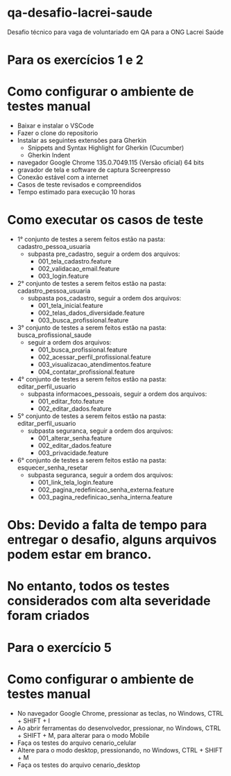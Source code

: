# qa-desafio-lacrei-saude
Desafio técnico para vaga de voluntariado em QA para a ONG Lacrei Saúde

# Para os exercícios 1 e 2

# Como configurar o ambiente de testes manual
- Baixar e instalar o VSCode
- Fazer o clone do repositorio
- Instalar as seguintes extensões para Gherkin
    - Snippets and Syntax Highlight for Gherkin (Cucumber)
    - Gherkin Indent
- navegador Google Chrome 135.0.7049.115 (Versão oficial) 64 bits
- gravador de tela e software de captura Screenpresso
- Conexão estável com a internet
- Casos de teste revisados e compreendidos
- Tempo estimado para execução 10 horas

# Como executar os casos de teste
- 1° conjunto de testes a serem feitos estão na pasta: cadastro_pessoa_usuaria
    - subpasta pre_cadastro, seguir a ordem dos arquivos: 
        - 001_tela_cadastro.feature
        - 002_validacao_email.feature
        - 003_login.feature
- 2° conjunto de testes a serem feitos estão na pasta: cadastro_pessoa_usuaria
    - subpasta pos_cadastro, seguir a ordem dos arquivos: 
        - 001_tela_inicial.feature
        - 002_telas_dados_diversidade.feature
        - 003_busca_profissional.feature
- 3° conjunto de testes a serem feitos estão na pasta: busca_profissional_saude
    - seguir a ordem dos arquivos: 
        - 001_busca_profissional.feature
        - 002_acessar_perfil_profissional.feature
        - 003_visualizacao_atendimentos.feature
        - 004_contatar_profissional.feature
- 4° conjunto de testes a serem feitos estão na pasta: editar_perfil_usuario
    - subpasta informacoes_pessoais, seguir a ordem dos arquivos: 
        - 001_editar_foto.feature
        - 002_editar_dados.feature
- 5° conjunto de testes a serem feitos estão na pasta: editar_perfil_usuario
    - subpasta seguranca, seguir a ordem dos arquivos: 
        - 001_alterar_senha.feature
        - 002_editar_dados.feature
        - 003_privacidade.feature
- 6° conjunto de testes a serem feitos estão na pasta: esquecer_senha_resetar
    - subpasta seguranca, seguir a ordem dos arquivos: 
        - 001_link_tela_login.feature
        - 002_pagina_redefinicao_senha_externa.feature
        - 003_pagina_redefinicao_senha_interna.feature

# Obs: Devido a falta de tempo para entregar o desafio, alguns arquivos podem estar em branco. 
# No entanto, todos os testes considerados com alta severidade foram criados


# Para o exercício 5

# Como configurar o ambiente de testes manual
- No navegador Google Chrome, pressionar as teclas, no Windows, CTRL + SHIFT + I
- Ao abrir ferramentas do desenvolvedor, pressionar, no Windows, CTRL + SHIFT + M, para alterar para o modo Mobile
- Faça os testes do arquivo cenario_celular
- Altere para o modo desktop, pressionando, no Windows, CTRL + SHIFT + M
- Faça os testes do arquivo cenario_desktop

